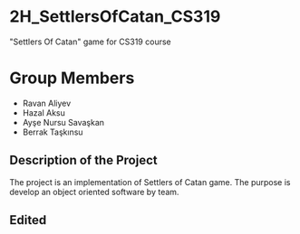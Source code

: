 # 2H_SettlersOfCatan_CS319
"Settlers Of Catan" game for CS319 course
# Group Members
* Ravan Aliyev
* Hazal Aksu
* Ayşe Nursu Savaşkan
* Berrak Taşkınsu
## Description of the Project
The project is an implementation of Settlers of Catan game. The purpose is develop an object oriented software by team.
## Edited

